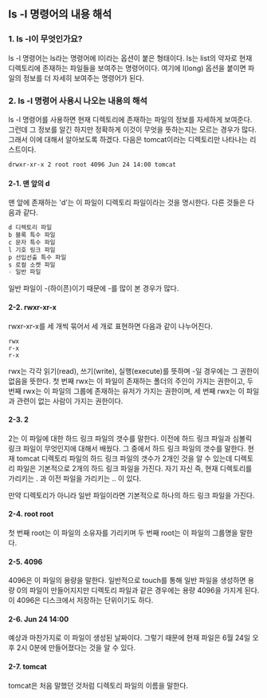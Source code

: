 ## ls -l 명령어의 내용 해석

### 1. ls -l이 무엇인가요?

ls -l 명령어는 ls라는 명령어에 l이라는 옵션이 붙은 형태이다.
ls는 list의 약자로 현재 디렉토리에 존재하는 파일들을 보여주는 명령어이다.
여기에 l(long) 옵션을 붙이면 파일의 정보를 더 자세히 보여주는 명령어가 된다.

### 2. ls -l 명령어 사용시 나오는 내용의 해석

ls -l 명령어를 사용하면 현재 디렉토리에 존재하는 파일의 정보를 자세하게 보여준다.
그런데 그 정보를 알긴 하지만 정확하게 이것이 무엇을 뜻하는지는 모르는 경우가 많다.
그래서 이에 대해서 알아보도록 하겠다.
다음은 tomcat이라는 디렉토리만 나타나는 리스트이다.

```linux
drwxr-xr-x 2 root root 4096 Jun 24 14:00 tomcat
```

#### 2-1. 맨 앞의 d

맨 앞에 존재하는 'd'는 이 파일이 디렉토리 파일이라는 것을 명시한다.
다른 것들은 다음과 같다.

```java
d 디렉토리 파일
b 블록 특수 파일
c 문자 특수 파일
l 기호 링크 파일
p 선입선출 특수 파일
s 로컬 소켓 파일
- 일반 파일
```

일반 파일이 -(하이픈)이기 때문에 -를 많이 본 경우가 많다.

#### 2-2. rwxr-xr-x

rwxr-xr-x를 세 개씩 묶어서 세 개로 표현하면 다음과 같이 나누어진다.

```linux
rwx
r-x
r-x
```

rwx는 각각 읽기(read), 쓰기(write), 실행(execute)를 뜻하며 -일 경우에는 그 권한이 없음을 뜻한다.
첫 번째 rwx는 이 파일이 존재하는 폴더의 주인이 가지는 권한이고,
두 번째 rwx는 이 파일의 그룹에 존재하는 유저가 가지는 권한이며,
세 번째 rwx는 이 파일과 관련이 없는 사람이 가지는 권한이다.

#### 2-3. 2

2는 이 파일에 대한 하드 링크 파일의 갯수를 말한다.
이전에 하드 링크 파일과 심볼릭 링크 파일이 무엇인지에 대해서 배웠다.
그 중에서 하드 링크 파일의 갯수를 말한다.
현재 tomcat 디렉토리 파일의 하드 링크 파일의 갯수가 2개인 것을 알 수 있는데
디렉토리 파일은 기본적으로 2개의 하드 링크 파일을 가진다.
자기 자신 즉, 현재 디렉토리를 가리키는 . 과 이전 파일을 가리키는 .. 이 있다.

만약 디렉토리가 아니라 일반 파일이라면 기본적으로 하나의 하드 링크 파일을 가진다.

#### 2-4. root root

첫 번째 root는 이 파일의 소유자를 가리키며 두 번째 root는 이 파일의 그룹명을 말한다.

#### 2-5. 4096

4096은 이 파일의 용량을 말한다.
일반적으로 touch를 통해 일반 파일을 생성하면 용량 0의 파일이 만들어지지만
디렉토리 파일과 같은 경우에는 용량 4096을 가지게 된다.
이 4096은 디스크에서 저장하는 단위이기도 하다.

#### 2-6. Jun 24 14:00

예상과 마찬가지로 이 파일이 생성된 날짜이다.
그렇기 때문에 현재 파일은 6월 24일 오후 2시 0분에 만들어졌다는 것을 알 수 있다.

#### 2-7. tomcat

tomcat은 처음 말했던 것처럼 디렉토리 파일의 이름을 말한다.